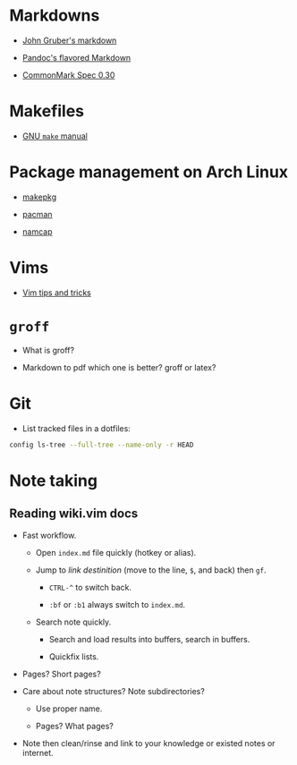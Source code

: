 # Markdowns

- [John Gruber's markdown](markdowns/john-grubers-markdown.md)

- [Pandoc's flavored Markdown](markdowns/pandocs-flavored-markdown.md)

- [CommonMark Spec 0.30](markdowns/commonmark-spec-0.30.md)

# Makefiles

- [GNU `make` manual](makes/gnu-make-manual.md)

# Package management on Arch Linux

- [makepkg](arch-package-managament/makepkg.md)

- [pacman](arch-package-managament/pacman.md)

- [namcap](arch-package-managament/namcap.md)

# Vims

- [Vim tips and tricks](vims/favourite-tips-n-tricks.md)

# `groff`

- What is groff?

- Markdown to pdf which one is better? groff or latex?

# Git

- List tracked files in a dotfiles:

 ```bash
 config ls-tree --full-tree --name-only -r HEAD
 ```

# Note taking

## Reading wiki.vim docs

- Fast workflow.

  + Open `index.md` file quickly (hotkey or alias).

  + Jump to *link destinition* (move to the line, `$`, and back) then `gf`.

    * `CTRL-^` to switch back.

    * `:bf` or `:b1` always switch to `index.md`.

  + Search note quickly.

    * Search and load results into buffers, search in buffers.

    * Quickfix lists.

- Pages? Short pages?

- Care about note structures? Note subdirectories?

  + Use proper name.

  + Pages? What pages?

- Note then clean/rinse and link to your knowledge or existed notes or
  internet.


